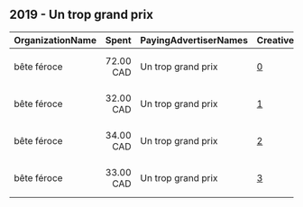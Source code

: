 ## 2019 - Un trop grand prix 
|OrganizationName|Spent|PayingAdvertiserNames|CreativeUrls|Impressions|Genders|AgeBrackets|CountryCodes|BillingAddresses|CandidateBallotInformation|
|:---|---:|:---|:---|---:|:---|:---|:---|:---|:---|
|bête féroce|72.00 CAD|Un trop grand prix|[0](https://www.snap.com/political-ads/asset/24a799dd126ae02c39c37b26fd3cd8b38ee3f233b0bf117fc7e07941d1fd85b1?mediaType=mp4)|35,185|FEMALE|14-20|canada|"2032 avenue Bourbonnière,Montréal,H1W 3N9,CA"||
|bête féroce|32.00 CAD|Un trop grand prix|[1](https://www.snap.com/political-ads/asset/6d23a78021af4644d58bc6235104f030119f05fa532e0620a3a63a48d5d0296a?mediaType=mp4)|12,916|FEMALE|14-20|canada|"2032 avenue Bourbonnière,Montréal,H1W 3N9,CA"||
|bête féroce|34.00 CAD|Un trop grand prix|[2](https://www.snap.com/political-ads/asset/a9d3ccf6ab078e83cf4a3b3d9a31e716fde28f28344db7fea41edfaf6c4609e4?mediaType=mp4)|15,948|FEMALE|14-20|canada|"2032 avenue Bourbonnière,Montréal,H1W 3N9,CA"||
|bête féroce|33.00 CAD|Un trop grand prix|[3](https://www.snap.com/political-ads/asset/938a9558484d33bdcb1e5be22ed8bd27e81bc8033c391d5c0a46b5040d89eb81?mediaType=mp4)|16,093|FEMALE|14-20|canada|"2032 avenue Bourbonnière,Montréal,H1W 3N9,CA"||
